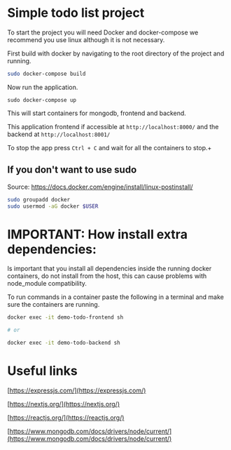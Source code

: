 # Simple todo list project

To start the project you will need Docker and docker-compose we recommend you use linux although it is not necessary.


First build with docker by navigating to the root directory of the project and running.
```bash
sudo docker-compose build
```

Now run the application.
```
sudo docker-compose up
```

This will start containers for mongodb, frontend and backend.

This application frontend if accessible at `http://localhost:8000/` and the backend at `http://localhost:8001/`

To stop the app press `Ctrl + C` and wait for all the containers to stop.+

## If you don't want to use sudo
Source: https://docs.docker.com/engine/install/linux-postinstall/
```sh
sudo groupadd docker
sudo usermod -aG docker $USER
```
 
# IMPORTANT: How install extra dependencies:

Is important that you install all dependencies inside the running docker containers, do not install from the host, this can cause problems with node_module compatibility.

To run commands in a container paste the following in a terminal and make sure the containers are running.

```bash
docker exec -it demo-todo-frontend sh

# or

docker exec -it demo-todo-backend sh
```

# Useful links

[https://expressjs.com/](https://expressjs.com/)

[https://nextjs.org/](https://nextjs.org/)

[https://reactjs.org/](https://reactjs.org/)

[https://www.mongodb.com/docs/drivers/node/current/](https://www.mongodb.com/docs/drivers/node/current/)